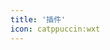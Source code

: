```yaml
---
title: '插件'
icon: catppuccin:wxt
---
```



<div class="catalog-display-container">
  <Catalog base='/plugins/' :level="1"/>
</div>

